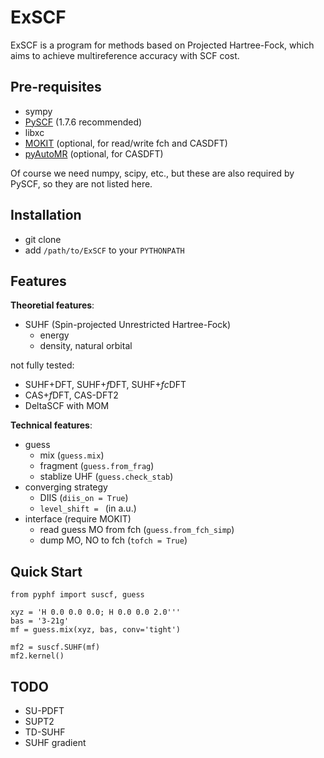 # ExSCF
ExSCF is a program for methods based on Projected Hartree-Fock, which aims to achieve multireference accuracy with SCF cost.

## Pre-requisites
* sympy
* [PySCF](https://github.com/pyscf/pyscf) (1.7.6 recommended)
* libxc
* [MOKIT](https://gitlab.com/jxzou/mokit) (optional, for read/write fch and CASDFT)
* [pyAutoMR](https://github.com/hebrewsnabla/pyAutoMR) (optional, for CASDFT)

Of course we need numpy, scipy, etc., but these are also required by PySCF, so they are not listed here.

## Installation
* git clone
* add `/path/to/ExSCF` to your `PYTHONPATH`

## Features
**Theoretial features**:
* SUHF (Spin-projected Unrestricted Hartree-Fock)
  + energy
  + density, natural orbital

 not fully tested:
* SUHF+DFT, SUHF+*f*DFT, SUHF+*fc*DFT
* CAS+*f*DFT, CAS-DFT2
* DeltaSCF with MOM

**Technical features**:
* guess
  + mix (`guess.mix`)
  + fragment (`guess.from_frag`)
  + stablize UHF (`guess.check_stab`)
* converging strategy
  + DIIS (`diis_on = True`)
  + `level_shift = ` (in a.u.)
* interface (require MOKIT)
  + read guess MO from fch (`guess.from_fch_simp`)
  + dump MO, NO to fch (`tofch = True`)

## Quick Start
```
from pyphf import suscf, guess

xyz = 'H 0.0 0.0 0.0; H 0.0 0.0 2.0'''
bas = '3-21g'
mf = guess.mix(xyz, bas, conv='tight')

mf2 = suscf.SUHF(mf)
mf2.kernel()
```

## TODO
* SU-PDFT
* SUPT2
* TD-SUHF
* SUHF gradient
